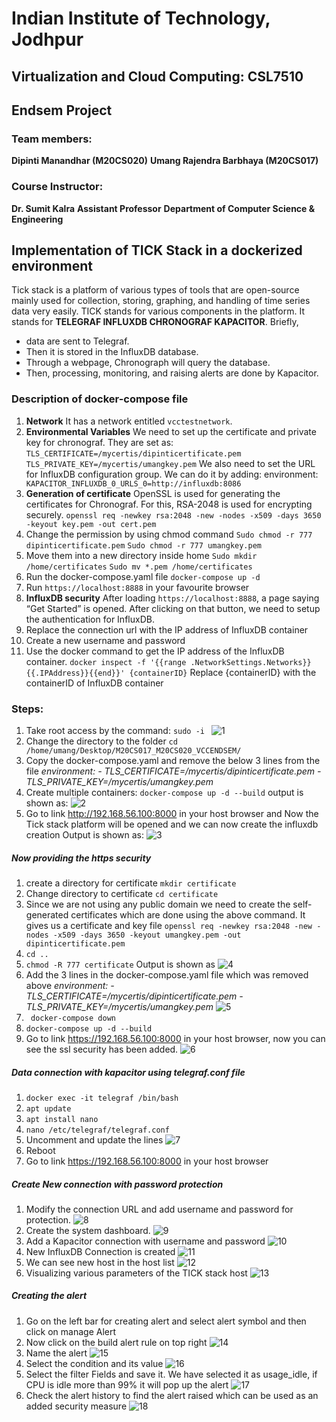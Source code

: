 # Indian Institute of Technology, Jodhpur
## Virtualization and Cloud Computing: CSL7510
## Endsem Project
### Team members:
**Dipinti Manandhar (M20CS020)**
**Umang Rajendra Barbhaya (M20CS017)**
### Course Instructor:
**Dr. Sumit Kalra**
**Assistant Professor**
**Department of Computer Science & Engineering**
## Implementation of TICK Stack in a dockerized environment
Tick stack is a platform of various types of tools that are open-source mainly used for collection, storing, graphing, and handling of time series data very easily. TICK stands for various components in the platform. It stands for **TELEGRAF INFLUXDB CHRONOGRAF KAPACITOR**. Briefly,
- data are sent to Telegraf.
- Then it is stored in the InfluxDB database. 
- Through a webpage, Chronograph will query the database. 
- Then, processing, monitoring, and raising alerts are done by Kapacitor.
### Description of docker-compose file
1. **Network**
It has a network entitled ```vcctestnetwork```.
2. **Environmental Variables**
We need to set up the certificate and private key for chronograf. They are set as:
```TLS_CERTIFICATE=/mycertis/dipinticertificate.pem```
```TLS_PRIVATE_KEY=/mycertis/umangkey.pem```
We also need to set the URL for InfluxDB configuration group. We can do it by  adding:
environment: 
      ```   KAPACITOR_INFLUXDB_0_URLS_0=http://influxdb:8086```
3. **Generation of certificate**
OpenSSL is used for generating the certificates for Chronograf. For this, RSA-2048 is used for encrypting securely.
```openssl req -newkey rsa:2048 -new -nodes -x509 -days 3650 -keyout key.pem -out cert.pem```
4. Change the permission by using chmod command
```Sudo chmod -r 777 dipinticertificate.pem```
```Sudo chmod -r 777 umangkey.pem```
5. Move them into a new directory inside home
```Sudo mkdir /home/certificates```
```Sudo mv *.pem /home/certificates```
6. Run the docker-compose.yaml file
```docker-compose up -d```
7. Run ```https://localhost:8888``` in your favourite browser
8. **InfluxDB security**
After loading ```https://localhost:8888```, a page saying “Get Started” is opened. After clicking on that button, we need to setup the authentication for InfluxDB.
9. Replace the connection url with the IP address of InfluxDB container
10. Create a new username and password
11. Use the docker command to get the IP address of the InfluxDB container.
```docker inspect -f '{{range .NetworkSettings.Networks}}{{.IPAddress}}{{end}}' {containerID}```
Replace {containerID} with the containerID of InfluxDB container

### Steps:
1. Take root access by the command:
```sudo -i ```
![1](https://user-images.githubusercontent.com/73814573/144500642-ea60f50b-6fdd-4589-a3a7-f927d1ae733b.png)
2. Change the directory to the folder
```cd /home/umang/Desktop/M20CS017_M20CS020_VCCENDSEM/```
3. Copy the docker-compose.yaml and remove the below 3 lines from the file 
*environment:*
      *- TLS_CERTIFICATE=/mycertis/dipinticertificate.pem*
      *- TLS_PRIVATE_KEY=/mycertis/umangkey.pem*
4. Create multiple containers:
```docker-compose up -d --build```
output is shown as:
![2](https://user-images.githubusercontent.com/73814573/144501284-71b3f85a-e63d-4f67-b121-bff33231594e.png)
5. Go to link http://192.168.56.100:8000 in your host browser and Now the Tick stack platform will be opened and we can now create the influxdb creation
Output is shown as:
![3](https://user-images.githubusercontent.com/73814573/144501906-8c0e77e0-873d-4153-8a6d-b1f8f0661288.png)
##### Now providing the https security
1. create a directory for certificate
```mkdir certificate```
2. Change directory to certificate
```cd certificate```
3.  Since we are not using any public domain we need to create the self-generated certificates which are done using the above command. It gives us a certificate and key file
```openssl req -newkey rsa:2048 -new -nodes -x509 -days 3650 -keyout umangkey.pem -out dipinticertificate.pem```
4. ```cd ..```
5. ```chmod -R 777 certificate```
Output is shown as
![4](https://user-images.githubusercontent.com/73814573/144501771-be935cd5-b857-4ef7-b799-014e64103338.png)
6. Add the 3 lines in the docker-compose.yaml file which was removed above
*environment:*
     *- TLS_CERTIFICATE=/mycertis/dipinticertificate.pem*
      *- TLS_PRIVATE_KEY=/mycertis/umangkey.pem*
![5](https://user-images.githubusercontent.com/73814573/144501768-2de84901-759d-4703-bea2-44cad83daa90.png)
7. ``` docker-compose down```
8.  ```docker-compose up -d --build```
9.  Go to link https://192.168.56.100:8000 in your host browser, now you can see the ssl security has been added.
![6](https://user-images.githubusercontent.com/73814573/144501765-a267c100-b894-4007-8b4a-d835e928d1f5.png)
##### Data connection with kapacitor using telegraf.conf file
1. ```docker exec -it telegraf /bin/bash```
2. ```apt update```
3. ```apt install nano```
4. ```nano /etc/telegraf/telegraf.conf```
5. Uncomment and update the lines 
![7](https://user-images.githubusercontent.com/73814573/144502343-adcf01e4-e3b6-4114-91a6-791e2ce48f07.png)
6. Reboot
7. Go to link https://192.168.56.100:8000 in your host browser
##### Create New connection with password protection

1. Modify the connection URL and add username and password for protection.
![8](https://user-images.githubusercontent.com/73814573/144505925-ac539ac9-6fbc-4735-abf5-ee82fcabc8d1.png)
2. Create the system dashboard.
![9](https://user-images.githubusercontent.com/73814573/144501752-150572ec-764d-4cc5-b0aa-249ea9885987.png)
3. Add a Kapacitor connection with username and password
![10](https://user-images.githubusercontent.com/73814573/144501751-8fa4e0cd-e6ff-4e1e-9e1c-d17b6b57e330.png)
4. New InfluxDB Connection is created
![11](https://user-images.githubusercontent.com/73814573/144502732-d3a80d0b-7286-447e-a4fb-b25713fbf152.png)
5. We can see new host in the host list
![12](https://user-images.githubusercontent.com/73814573/144501747-73e1e12c-e055-4f32-83e1-eb7037bee72c.png)
6. Visualizing various parameters of the TICK stack host
![13](https://user-images.githubusercontent.com/73814573/144504878-785c2de3-03da-4fed-8c42-563b40598ee2.png)
##### Creating the alert
1. Go on the left bar for creating alert and select alert symbol and then click on manage Alert
2. Now click on the build alert rule on top right
![14](https://user-images.githubusercontent.com/73814573/144501791-71230c26-0386-4f45-bfa6-64a9b1fc0b8e.png)
3. Name the alert
![15](https://user-images.githubusercontent.com/73814573/144501789-c828245f-27a5-4a77-bd44-c095984c0648.png)
4. Select the condition and its value
![16](https://user-images.githubusercontent.com/73814573/144501786-69b5b37d-ee74-4f2c-bf50-ec57c2a98ea8.png)
5. Select the filter Fields and save it. We have selected it as usage_idle, if CPU is idle more than 99% it will pop up the alert
![17](https://user-images.githubusercontent.com/73814573/144501785-bfe6011d-3fa3-452b-aaaf-d89b58438169.png)
6. Check the alert history to find the alert raised which can be used as an added security measure
![18](https://user-images.githubusercontent.com/73814573/144501782-8c7e0a54-f9d2-43cd-acc1-378b7cde5f85.png)

 
